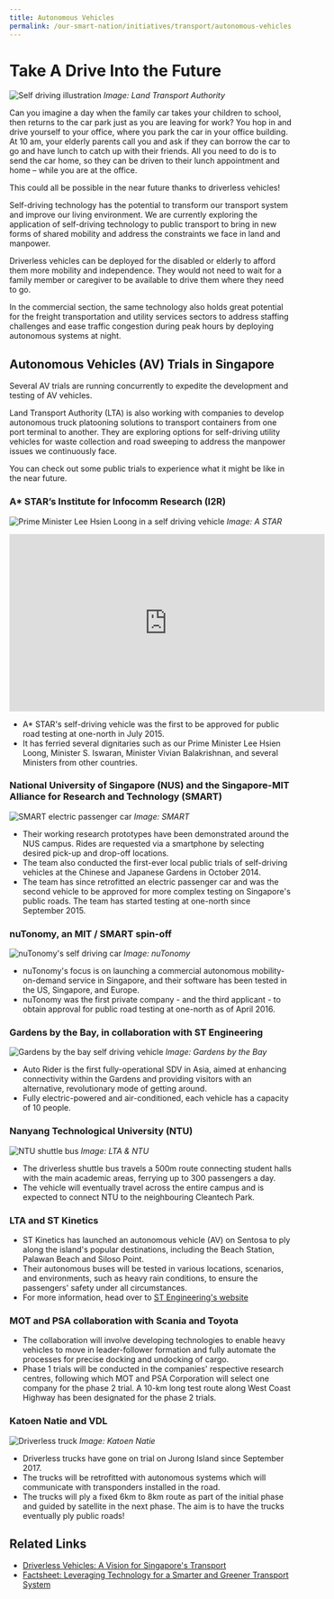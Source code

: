 ```yaml
---
title: Autonomous Vehicles
permalink: /our-smart-nation/initiatives/transport/autonomous-vehicles
---
```


# Take A Drive Into the Future 

![Self driving illustration](/images/our-smart-nation/Initiatives/self-driving-vehicle-lta.jpg)
*Image: Land Transport Authority*

Can you imagine a day when the family car takes your children to school, then returns to the car park just as you are leaving for work? You hop in and drive yourself to your office, where you park the car in your office building. At 10 am, your elderly parents call you and ask if they can borrow the car to go and have lunch to catch up with their friends. All you need to do is to send the car home, so they can be driven to their lunch appointment and home – while you are at the office. 

This could all be possible in the near future thanks to driverless vehicles!

Self-driving technology has the potential to transform our transport system and improve our living environment. We are currently exploring the application of self-driving technology to public transport to bring in new forms of shared mobility and address the constraints we face in land and manpower. 

Driverless vehicles can be deployed for the disabled or elderly to afford them more mobility and independence. They would not need to wait for a family member or caregiver to be available to drive them where they need to go. 

In the commercial section, the same technology also holds great potential for the freight transportation and utility services sectors to address staffing challenges and ease traffic congestion during peak hours by deploying autonomous systems at night.

## Autonomous Vehicles (AV) Trials in Singapore

Several AV trials are running concurrently to expedite the development and testing of AV vehicles.  

Land Transport Authority (LTA) is also working with companies to develop autonomous truck platooning solutions to transport containers from one port terminal to another. They are exploring options for self-driving utility vehicles for waste collection and road sweeping to address the manpower issues we continuously face.

You can check out some public trials to experience what it might be like in the near future. 
 
### A* STAR’s Institute for Infocomm Research (I2R)

![Prime Minister Lee Hsien Loong in a self driving vehicle](/images/our-smart-nation/Initiatives/smart-nation-pm-sdv.jpg)
*Image: A STAR*
  
<iframe width="560" height="315" src="https://www.youtube.com/embed/cUDgTRxP4ks" frameborder="0" allow="accelerometer; autoplay; clipboard-write; encrypted-media; gyroscope; picture-in-picture" allowfullscreen></iframe>

-	A* STAR's self-driving vehicle was the first to be approved for public road testing at one-north in July 2015.
-	It has ferried several dignitaries such as our Prime Minister Lee Hsien Loong, Minister S. Iswaran, Minister Vivian Balakrishnan, and several Ministers from other countries.

### National University of Singapore (NUS) and the Singapore-MIT Alliance for Research and Technology (SMART)

![SMART electric passenger car](/images/our-smart-nation/Initiatives/SMART-SDV-r.jpg)
*Image: SMART*

-	Their working research prototypes have been demonstrated around the NUS campus. Rides are requested via a smartphone by selecting desired pick-up and drop-off locations.
-	The team also conducted the first-ever local public trials of self-driving vehicles at the Chinese and Japanese Gardens in October 2014.
-	The team has since retrofitted an electric passenger car and was the second vehicle to be approved for more complex testing on Singapore's public roads. The team has started testing at one-north since September 2015.

### nuTonomy, an MIT / SMART spin-off

![nuTonomy's self driving car](/images/our-smart-nation/Initiatives/nuTonomy.jpg)
*Image: nuTonomy*

- nuTonomy's focus is on launching a commercial autonomous mobility-on-demand service in Singapore, and their software has been tested in the US, Singapore, and Europe.
- nuTonomy was the first private company - and the third applicant - to obtain approval for public road testing at one-north as of April 2016.

### Gardens by the Bay, in collaboration with ST Engineering

![Gardens by the bay self driving vehicle](/images/our-smart-nation/Initiatives/sdv-garden-by-the-bay.jpg)
*Image: Gardens by the Bay*

- Auto Rider is the first fully-operational SDV in Asia, aimed at enhancing connectivity within the Gardens and providing visitors with an alternative, revolutionary mode of getting around.
- Fully electric-powered and air-conditioned, each vehicle has a capacity of 10 people.

### Nanyang Technological University (NTU)

![NTU shuttle bus](/images/our-smart-nation/Initiatives/ntu-shuttle-bus.jpeg)
*Image: LTA & NTU*

- The driverless shuttle bus travels a 500m route connecting student halls with the main academic areas, ferrying up to 300 passengers a day.
- The vehicle will eventually travel across the entire campus and is expected to connect NTU to the neighbouring Cleantech Park.

### LTA and ST Kinetics

- ST Kinetics has launched an autonomous vehicle (AV) on Sentosa to ply along the island's popular destinations, including the Beach Station, Palawan Beach and Siloso Point. 
- Their autonomous buses will be tested in various locations, scenarios, and environments, such as heavy rain conditions, to ensure the passengers' safety under all circumstances. 
- For more information, head over to <a href="https://www.stengg.com/en/innovation/driving-into-the-future-with-autonomous-buses/" target="_blank">ST Engineering's website</a>

### MOT and PSA collaboration with Scania and Toyota

-	The collaboration will involve developing technologies to enable heavy vehicles to move in leader-follower formation and fully automate the processes for precise docking and undocking of cargo.
- Phase 1 trials will be conducted in the companies' respective research centres, following which MOT and PSA Corporation will select one company for the phase 2 trial. A 10-km long test route along West Coast Highway has been designated for the phase 2 trials.
 
### Katoen Natie and VDL

![Driverless truck](/images/our-smart-nation/Initiatives/driverless-truck-r.jpg)
*Image: Katoen Natie*


-	Driverless trucks have gone on trial on Jurong Island since September 2017.
- The trucks will be retrofitted with autonomous systems which will communicate with transponders installed in the road. 
- The trucks will ply a fixed 6km to 8km route as part of the initial phase and guided by satellite in the next phase. The aim is to have the trucks eventually ply public roads!


## Related Links
- <a href="https://www.mot.gov.sg/Transport-Matters/motoring/detail/driverless-vehicles-a-vision-for-singapore-s-transport" target="_blank">Driverless Vehicles: A Vision for Singapore's Transport</a>
- <a href="https://www.lta.gov.sg/content/ltagov/en/newsroom/2017/3/2/factsheet-leveraging-technology-for-a-smarter-and-greener-transport-system.html" target="_blank">Factsheet: Leveraging Technology for a Smarter and Greener Transport System</a>
